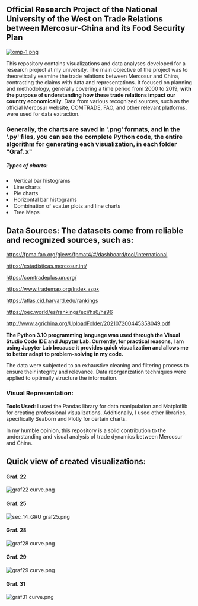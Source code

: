 <h2>Official Research Project of the National University of the West on Trade Relations between Mercosur-China and its Food Security Plan</h2>

[![omp-1.png](https://i.postimg.cc/wB0vhQkT/omp-1.png)](https://postimg.cc/Z9v4m3g1)

This repository contains visualizations and data analyses developed for a research project at my university. The main objective of the project was to theoretically examine the trade relations between Mercosur and China, contrasting the claims with data and representations. It focused on planning and methodology, generally covering a time period from 2000 to 2019, **with the purpose of understanding how these trade relations impact our country economically**. Data from various recognized sources, such as the official Mercosur website, COMTRADE, FAO, and other relevant platforms, were used for data extraction.

<h3>Generally, the charts are saved in '.png' formats, and in the '.py' files, you can see the complete Python code, the entire algorithm for generating each visualization, in each folder "Graf. x"</h3>
<h5>Types of charts:</h5>
<li>Vertical bar histograms</li>
<li>Line charts</li>
<li>Pie charts</li>
<li>Horizontal bar histograms</li>
<li>Combination of scatter plots and line charts</li>
<li>Tree Maps</li>

## Data Sources: The datasets come from reliable and recognized sources, such as:

https://fpma.fao.org/giews/fpmat4/#/dashboard/tool/international

https://estadisticas.mercosur.int/

https://comtradeplus.un.org/

https://www.trademap.org/Index.aspx

https://atlas.cid.harvard.edu/rankings

https://oec.world/es/rankings/eci/hs6/hs96

http://www.agrichina.org/UploadFolder/202107200445358049.pdf

**The Python 3.10 programming language was used through the Visual Studio Code IDE and Jupyter Lab. Currently, for practical reasons, I am using Jupyter Lab because it provides quick visualization and allows me to better adapt to problem-solving in my code.**

The data were subjected to an exhaustive cleaning and filtering process to ensure their integrity and relevance.
Data reorganization techniques were applied to optimally structure the information.

### Visual Representation:

**Tools Used**: I used the Pandas library for data manipulation and Matplotlib for creating professional visualizations. Additionally, I used other libraries, specifically Seaborn and Plotly for certain charts.

In my humble opinion, this repository is a solid contribution to the understanding and visual analysis of trade dynamics between Mercosur and China.

## Quick view of created visualizations:

#### Graf. 22

![graf22 curve.png](https://github.com/KnEl1a/Python-Data-Analytics-Proyecto-I.y.D.-U.N.O/blob/main/Graf.%2022/Linea_todos_2019.png)

#### Graf. 25

![sec_14_GRU graf25.png](https://github.com/KnEl1a/Python-Data-Analytics-Proyecto-I.y.D.-U.N.O/blob/main/Graf.%2025/Graf.%20Barras%20H%20(2).png)

#### Graf. 28

![graf28 curve.png](https://github.com/KnEl1a/Python-Data-Analytics-Proyecto-I.y.D.-U.N.O/blob/main/Graf.%2028/DONA2%20textNegro.png)

#### Graf. 29

![graf29 curve.png](https://github.com/KnEl1a/Python-Data-Analytics-Proyecto-I.y.D.-U.N.O/blob/main/Graf.%2029/B_H_sin%20cuadricula.png)

#### Graf. 31

![graf31 curve.png](https://github.com/KnEl1a/Python-Data-Analytics-Proyecto-I.y.D.-U.N.O/blob/main/Graf.%2031/graf.%20lineas%20BS.AS%202Axis.png)
